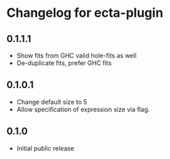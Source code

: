 # Changelog for ecta-plugin

## 0.1.1.1

- Show fits from GHC valid hole-fits as well
- De-duplicate fits, prefer GHC fits

## 0.1.0.1

- Change default size to 5
- Allow specification of expression size via flag.

## 0.1.0

- Initial public release
